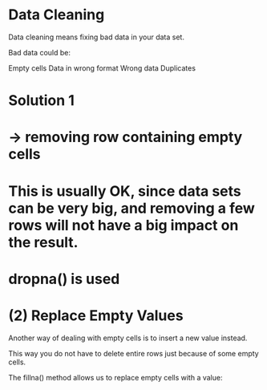 #            Data Cleaning
Data cleaning means fixing bad data in your data set.

Bad data could be:

Empty cells
Data in wrong format
Wrong data
Duplicates

  # Solution 1
#   -> removing row containing empty cells
# This is usually OK, since data sets can be very big, and removing a few rows will not have a big impact on the result.
# dropna() is used

# (2)          Replace Empty Values
Another way of dealing with empty cells is to insert a new value instead.

This way you do not have to delete entire rows just because of some empty cells.

The fillna() method allows us to replace empty cells with a value: